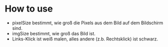# How to use
- pixelSize bestimmt, wie groß die Pixels aus dem Bild auf dem Bildschirm sind.
- imgSize bestimmt, wie groß das Bild ist.
- Links-Klick ist weiß malen, alles andere (z.b. Rechtsklick) ist schwarz.
